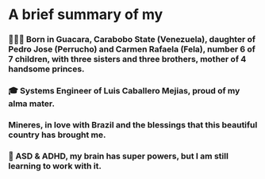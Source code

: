 # A brief summary of my

### 👨‍👩‍👧 Born in Guacara, Carabobo State (Venezuela), daughter of Pedro Jose (Perrucho) and Carmen Rafaela (Fela), number 6 of 7 children, with three sisters and three brothers, mother of 4 handsome princes.
### 🎓 Systems Engineer of Luis Caballero Mejias, proud of my alma mater.
### Mineres, in love with Brazil and the blessings that this beautiful country has brought me.
### 🧠 ASD & ADHD, my brain has super powers, but I am still learning to work with it. 